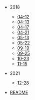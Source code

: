 
- 2018
  - [04-12](2018/04-12.md)
  - [04-13](2018/04-13.md)
  - [04-17](2018/04-17.md)
  - [04-21](2018/04-21.md)
  - [05-13](2018/05-13.md)
  - [05-22](2018/05-22.md)
  - [09-19](2018/09-19.md)
  - [09-25](2018/09-25.md)
  - [10-23](2018/10-23.md)
  - [11-15](2018/11-15.md)

- 2021
  - [12-28](2021/12-28.md)

- [README](README.md)
